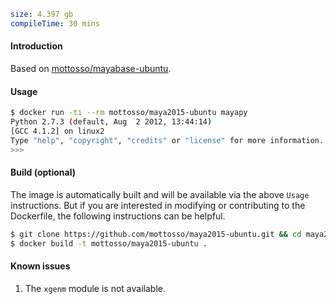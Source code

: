 ```yaml
size: 4.397 gb
compileTime: 30 mins
```

#### Introduction

Based on [mottosso/mayabase-ubuntu][1].

[1]: https://gist.github.com/mottosso/25c28b652135258ac31d

#### Usage

```bash
$ docker run -ti --rm mottosso/maya2015-ubuntu mayapy
Python 2.7.3 (default, Aug  2 2012, 13:44:14)
[GCC 4.1.2] on linux2
Type "help", "copyright", "credits" or "license" for more information.
>>> 
```

#### Build (optional)

The image is automatically built and will be available via the above `Usage` instructions. But if you are interested in modifying or contributing to the Dockerfile, the following instructions can be helpful.

```bash
$ git clone https://github.com/mottosso/maya2015-ubuntu.git && cd maya2015-ubuntu
$ docker build -t mottosso/maya2015-ubuntu .
```


#### Known issues

1. The `xgenm` module is not available.
